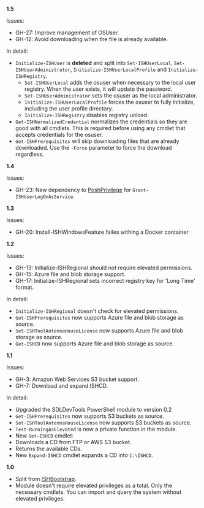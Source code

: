 **1.5**

Issues:
- GH-27: Improve management of OSUser.
- GH-12: Avoid downloading when the file is already available.

In detail:
- `Initialize-ISHUser` is **deleted** and split into `Set-ISHUserLocal`, `Set-ISHUserAdministrator`, `Initialize-ISHUserLocalProfile` and `Initialize-ISHRegistry`.
	- `Set-ISHUserLocal` adds the osuser when necessary to the local user registry. When the user exists, it will update the password.
	- `Set-ISHUserAdministrator` sets the osuser as the local administrator.
	- `Initialize-ISHUserLocalProfile` forces the osuser to fully initialize, including the user profile directory.
	- `Initialize-ISHRegistry` disables registry unload.
- `Get-ISHNormalizedCredential` normalizes the credentials so they are good with all cmdlets. This is required before using any cmdlet that accepts credentials for the osuser.
- `Get-ISHPrerequisites` will skip downloading files that are already downloaded. Use the `-Force` parameter to force the download regardless.

**1.4**

Issues:
- GH-23: New dependency to [PoshPrivilege](https://www.powershellgallery.com/packages/PoshPrivilege/) for `Grant-ISHUserLogOnAsService`.

**1.3**

Issues:

- GH-20: Install-ISHWindowsFeature failes withing a Docker container

**1.2**

Issues:
- GH-13: Initialize-ISHRegional should not require elevated permissions.
- GH-15: Azure file and blob storage support. 
- GH-17: Initialize-ISHRegional sets incorrect registry key for 'Long Time' format.

In detail:
- `Initialize-ISHRegional` doesn't check for elevated permissions.
- `Get-ISHPrerequisites` now supports Azure file and blob storage as source.
- `Set-ISHToolAntennaHouseLicense` now supports Azure file and blob storage as source.
- `Get-ISHCD` now supports Azure file and blob storage as source.

**1.1**

Issues:
- GH-3: Amazon Web Services S3 bucket support.
- GH-7: Download and expand ISHCD.

In detail:
- Upgraded the SDLDevTools PowerShell module to version 0.2
- `Get-ISHPrerequisites` now supports S3 buckets as source. 
- `Set-ISHToolAntennaHouseLicense` now supports S3 buckets as source.
- `Test-RunningAsElevated` is now a private function in the module.
-  New `Get-ISHCD` cmdlet:
  - Downloads a CD from FTP or AWS S3 bucket.
  - Returns the available CDs.
-  New `Expand-ISHCD` cmdlet expands a CD into `C:\ISHCD`.

**1.0**

- Split from [ISHBootstrap](https://github.com/Sarafian/ISHBootstrap).
- Module doesn't require elevated privileges as a total. Only the necessary cmdlets. You can import and query the system without elevated privileges.
